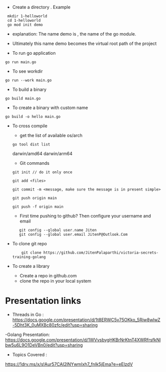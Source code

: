 - Create a directory . Example

 ```
  mkdir 1-helloworld
  cd 1-helloworld
  go mod init demo
```
- explanation: The name demo is , the name of the go module.
- Ultimately this name demo becomes the virtual root path of the project

- To run go application

```
go run main.go
```

- To see workdir

```
go run --work main.go
```

- To build a binary

```
go build main.go
```
- To create a binary with custom name
```  
go build -o hello main.go
```

- To cross compile 

    - get the list of available os/arch

    ```
    go tool dist list
    ```
    darwin/amd64
    darwin/arm64


    - Git commands

    ```
    git init // do it only once
    ```

    ```
    git add <files>
    ```

    ```
    git commit -m <message, make sure the message is in present simple>
    ```

    ```
    git push origin main
    ```
    ```
    git push -f origin main
    ```

    - First time pushing to github? Then configure your username and email

    ```
       git config --global user.name Jiten
       git config --global user.email JitenP@Outlook.Com
    ```

- To clone git repo
    ```
        git clone https://github.com/JitenPalaparthi/victoria-secrets-training-golang
    ```


- To create a library 
    - Create a repo in github.com
    - clone the repo in your local system


# Presentation links

- Threads in Go : https://docs.google.com/presentation/d/1t8ERWC5v75OKko_5Riw8wlwZ-5Dht3K_0uMXBc80zfc/edit?usp=sharing

-Golang Presentation:  https://docs.google.com/presentation/d/1WVvsbvgHKBrNrKtnT4XWRfrsfkNlbw5u6L9O1DeVBn0/edit?usp=sharing



- Topics Covered : 

https://1drv.ms/x/s!Aur57CAI2lNYwmIxh7_fnIk5jEma?e=eElzdV